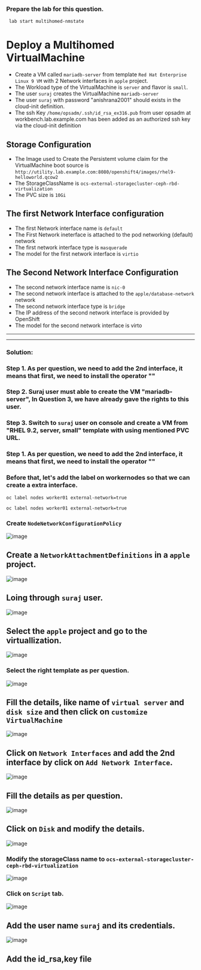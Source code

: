 ### Prepare the lab for this question.
```
 lab start multihomed-nmstate
```

# Deploy a Multihomed VirtualMachine
- Create a VM called `mariadb-server` from template `Red Hat Enterprise Linux 9 VM` with 2 Network interfaces in `apple` project.
- The Workload type of the VirtualMachine is `server` and flavor is `small`.
- The user `suraj` creates the VirtualMachine `mariadb-server`
- The user `suraj` with password "anishrana2001" should exists in the cloud-init definition.
- The ssh Key `/home/opsadm/.ssh/id_rsa_ex316.pub` from user opsadm at workbench.lab.example.com has been added as an authorized ssh key via the cloud-init definition

## Storage Configuration
- The Image used to Create the Persistemt volume claim for the VirtualMachine boot source is `http://utility.lab.example.com:8080/openshift4/images/rhel9-helloworld.qcow2`
- The StorageClassName is `ocs-external-storagecluster-ceph-rbd-virtualization`
- The PVC size is `10Gi`

## The first Network Interface configuration
- The first Network interface name is `default`
- The First Network ineterface is attached to the pod networking (default) network
- The first network interface type is `masquerade`
- The model for the first network interface is `virtio`

## The Second Network Interface Configuration
- The second network interface name is `nic-0`
- The second network interface is attached to the `apple/database-network` network
- The second network interface type is `bridge`
- The IP address of the second network interface is provided by OpenShift
- The model for the second network interface is virto
---
---

### Solution:
### Step 1. As per question, we need to add the 2nd interface, it means that first, we need to install the operator ""
### Step 2. Suraj user must able to create the VM "mariadb-server", In Question 3, we have already gave the rights to this user.
### Step 3. Switch to `suraj` user on console and create a VM from "RHEL 9.2, server, small" template with using mentioned PVC URL.


### Step 1. As per question, we need to add the 2nd interface, it means that first, we need to install the operator ""
### Before that, let's add the label on workernodes so that we can create a extra interface.
```
oc label nodes worker01 external-network=true
```
```
oc label nodes worker01 external-network=true
```

### Create `NodeNetworkConfigurationPolicy`
![image](https://github.com/user-attachments/assets/17f0a830-4a22-4612-8f51-bc9df9318af2)
## Create a `NetworkAttachmentDefinitions` in a `apple` project.
![image](https://github.com/user-attachments/assets/47e60967-b9d7-455e-8703-b3306ca1bf5c)


## Loing through `suraj` user.

![image](https://github.com/user-attachments/assets/c2585076-fed2-4251-a3a9-01083fed55e5)

## Select the `apple` project and go to the virtuallization.

![image](https://github.com/user-attachments/assets/5bd8de74-8dbf-4c8c-b248-b3abcd69ae2e)

### Select the right template as per question.

![image](https://github.com/user-attachments/assets/76f5cf2b-5c2e-46ea-abd1-09d5c7adc237)

## Fill the details, like name of `virtual server` and `disk size` and then click on `customize VirtualMachine`

![image](https://github.com/user-attachments/assets/ef03bf68-07ea-4f81-965f-5e5f044ad79d)


## Click on `Network Interfaces` and add the 2nd interface by click on `Add Network Interface`.

![image](https://github.com/user-attachments/assets/883c990a-1546-4216-b0d3-514aade4d924)

## Fill the details as per question.

![image](https://github.com/user-attachments/assets/87c30c1c-4f83-490b-bdcd-8738d030e72e)

## Click on `Disk` and modify the details.

![image](https://github.com/user-attachments/assets/e05621d0-5c00-4562-a865-f417103b4b62)


### Modify the storageClass name to `ocs-external-storagecluster-ceph-rbd-virtualization`

![image](https://github.com/user-attachments/assets/af2653e5-f81c-4631-8d5e-c0963a38dbcd)

### Click on `Script` tab.

![image](https://github.com/user-attachments/assets/3318f7b3-8fa7-4442-8635-24114432d0c1)

## Add the user name `suraj` and its credentials.

![image](https://github.com/user-attachments/assets/b5becfd7-4764-419a-ad7f-67dda0a43c90)

## Add the id_rsa,key file




